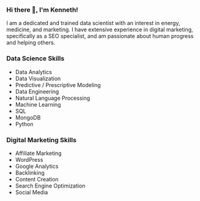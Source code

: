 ### Hi there 👋, I'm Kenneth!

I am a dedicated and trained data scientist with an interest in energy, medicine, and marketing. I have extensive experience in digital marketing, specifically as a SEO specialist, and am passionate about human progress and helping others.

### Data Science Skills
- Data Analytics
- Data Visualization
- Predictive / Prescriptive Modeling
- Data Engineering
- Natural Language Processing
- Machine Learning
- SQL
- MongoDB
- Python

### Digital Marketing Skills
- Affiliate Marketing
- WordPress
- Google Analytics
- Backlinking
- Content Creation
- Search Engine Optimization
- Social Media
